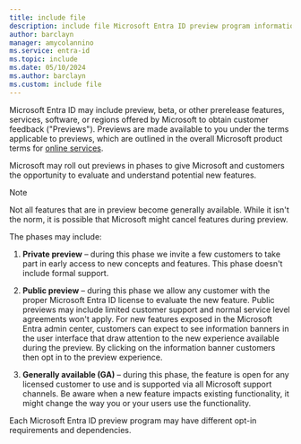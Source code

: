 ```yaml
---
title: include file
description: include file Microsoft Entra ID preview program information
author: barclayn
manager: amycolannino
ms.service: entra-id
ms.topic: include
ms.date: 05/10/2024
ms.author: barclayn
ms.custom: include file
---
```



Microsoft Entra ID may include preview, beta, or other prerelease features, services, software, or regions offered by Microsoft to obtain customer feedback ("Previews"). Previews are made available to you under the terms applicable to previews, which are outlined in the overall Microsoft product terms for 
[online services](https://www.microsoft.com/licensing/terms/product/ForOnlineServices/all).

Microsoft may roll out previews in phases to give Microsoft and customers the opportunity to evaluate and understand potential new features. 

> [!NOTE]
> Not all features that are in preview become generally available. While it isn't the norm, it is possible that Microsoft might cancel features during preview. 

The phases may include: 

1. **Private preview** – during this phase we invite a few customers to take part in early access to new concepts and features. This phase doesn't include formal support. 

1. **Public preview** – during this phase we allow any customer with the proper Microsoft Entra ID license to evaluate the new feature. Public previews may include limited customer support and normal service level agreements won't apply. For new features exposed in the Microsoft Entra admin center, customers can expect to see information banners in the user interface that draw attention to the new experience available during the preview. By clicking on the information banner customers then opt in to the preview experience.  

1. **Generally available (GA)** – during this phase, the feature is open for any licensed customer to use and is supported via all Microsoft support channels. Be aware when a new feature impacts existing functionality, it might change the way you or your users use the functionality. 

Each Microsoft Entra ID preview program may have different opt-in requirements and dependencies. 
